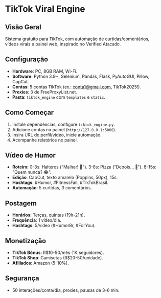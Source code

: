 # TikTok Viral Engine

## Visão Geral
Sistema gratuito para TikTok, com automação de curtidas/comentários, vídeos virais e painel web, inspirado no Verified Atacado.

## Configuração
- **Hardware**: PC, 8GB RAM, Wi-Fi.
- **Software**: Python 3.9+, Selenium, Pandas, Flask, PyAutoGUI, Pillow, CapCut.
- **Contas**: 5 contas TikTok (ex.: conta1@gmail.com, TikTok2025!).
- **Proxies**: 3 de FreeProxyList.net.
- **Pasta**: `tiktok_engine` com `templates` e `static`.

## Como Começar
1. Instale dependências, configure `tiktok_engine.py`.
2. Adicione contas no painel (`http://127.0.0.1:5000`).
3. Insira URL do perfil/vídeo, inicie automação.
4. Acompanhe relatórios no painel.

## Vídeo de Humor
- **Roteiro**: 0-3s: Halteres ("Malhar! 💪"). 3-8s: Pizza ("Depois... 🍕"). 8-15s: "Quem nunca? 😂".
- **Edição**: CapCut, texto amarelo (Poppins, 50px), 15s.
- **Hashtags**: #Humor, #FitnessFail, #TikTokBrasil.
- **Automação**: 5 curtidas, 3 comentários.

## Postagem
- **Horários**: Terças, quintas (19h-21h).
- **Frequência**: 1 vídeo/dia.
- **Hashtags**: 5/vídeo (#HumorBr, #ForYou).

## Monetização
- **TikTok Bônus**: R$10-50/mês (1K seguidores).
- **TikTok Shop**: Camisetas (R$20-50/unidade).
- **Afiliados**: Amazon (5-10%).

## Segurança
- 50 interações/conta/dia, proxies, pausas de 3-6 min.

